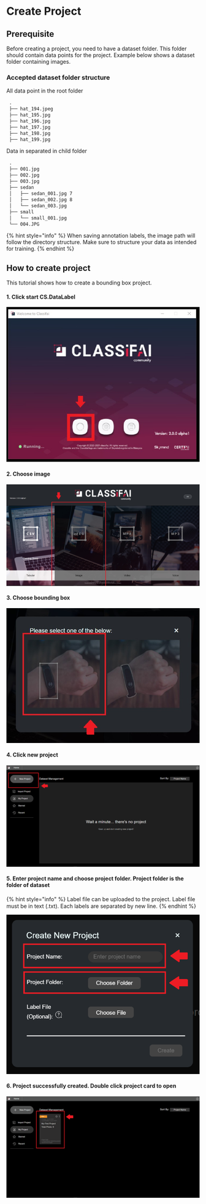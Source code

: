 # Create Project

## Prerequisite

Before creating a project, you need to have a dataset folder. This folder should contain data points for the project. Example below shows a dataset folder containing images.

### Accepted dataset folder structure

All data point in the root folder

```text
 .
 ├── hat_194.jpeg
 ├── hat_195.jpg
 ├── hat_196.jpg
 ├── hat_197.jpg
 ├── hat_198.jpg
 ├── hat_199.jpg
```

Data in separated in child folder

```text
 .
 ├── 001.jpg
 ├── 002.jpg
 ├── 003.jpg
 ├── sedan
 │   ├── sedan_001.jpg 7 
 │   ├── sedan_002.jpg 8 
 │   └── sedan_003.jpg
 ├── small
 │   └── small_001.jpg
 └── 004.JPG
```

{% hint style="info" %}
When saving annotation labels, the image path will follow the directory structure. Make sure to structure your data as intended for training.
{% endhint %}

## How to create project

This tutorial shows how to create a bounding box project.

#### 1. Click start CS.DataLabel

![](../../.gitbook/assets/1%20%2811%29.jpeg)

#### **2. Choose image**

![](../../.gitbook/assets/2%20%285%29.jpeg)

#### **3. Choose bounding box**

![](../../.gitbook/assets/3%20%287%29.jpeg)

#### **4. Click new project**

![](../../.gitbook/assets/4%20%282%29.png)

#### **5. Enter project name and choose project folder. Project folder is the folder of dataset**

{% hint style="info" %}
Label ﬁle can be uploaded to the project. Label ﬁle must be in text \(.txt\). Each labels are separated by new line.
{% endhint %}

![](../../.gitbook/assets/6%20%283%29.png)

#### **6. Project successfully created. Double click project card to open**

![](../../.gitbook/assets/7.png)

